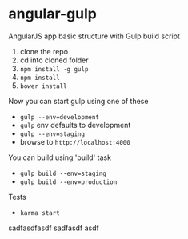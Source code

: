 angular-gulp
============

AngularJS app basic structure with Gulp build script


1. clone the repo
2. cd into cloned folder
3. ```npm install -g gulp```
4. ```npm install```
5. ```bower install```

Now you can start gulp using one of these

- ```gulp --env=development```
- ```gulp``` env defaults to development
- ```gulp --env=staging```
- browse to ```http://localhost:4000```

You can build using 'build' task

- ```gulp build --env=staging```
- ```gulp build --env=production```

Tests

- ```karma start```


sadfasdfasdf
sadfasdf
asdf